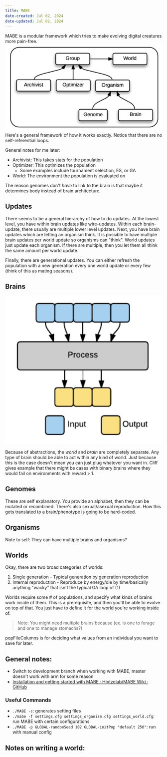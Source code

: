 ```yaml
---
title: MABE
date-created: Jul 02, 2024
date-updated: Jul 02, 2024
---
```

MABE is a modular framework which tries to make evolving digital creatures more pain-free.
![](_assets/Pasted%20image%2020240702095713.png)
Here's a general framework of how it works exactly. Notice that there are no self-referential loops.

General notes for me later:
- Archivist: This takes stats for the population
- Optimizer: This optimizes the population
	- Some examples include tournament selection, ES, or GA
- World: The environment the population is evaluated on

The reason genomes don't *have* to link to the brain is that maybe it determines body instead of brain architecture.

## Updates

There seems to be a general hierarchy of how to do updates. At the lowest level, you have within brain updates like wire-updates. Within each brain-update, there usually are multiple lower level updates. Next, you have brain updates which are letting an organism think. It is possible to have multiple brain updates per world update so organisms can "think". World updates just update each organism. If there are multiple, then you let them all think the same amount per world update.

Finally, there are generational updates. You can either refresh the population with a new generation every one world update or every few (think of this as mating seasons). 

## Brains

![General structure of a brain](_assets/Pasted%20image%2020240702100517.png)

Because of abstractions, the *world* and *brain* are completely separate. Any type of brain should be able to act within any kind of world. Just because this is the case doesn't mean you can just plug whatever you want in. Cliff gives example that there might be cases with binary brains where they would fail on environments with reward > 1.

## Genomes

These are self explanatory. You provide an alphabet, then they can be mutated or recombined. There's also sexual/asexual reproduction. How this gets translated to a brain/phenotype is going to be hard-coded.

## Organisms

Note to self: They can have multiple brains and organisms?

## Worlds

Okay, there are two broad categories of worlds:

1. Single generation - Typical generation by generation reproduction
2. Internal reproduction - Reproduce by energy/die by time/basically anything "wacky" that isn't the typical GA loop of (1)

Worlds require some # of populations, and specify what kinds of brains work inside of them. This is a prerequisite, and then you'll be able to evolve on top of that. You just have to define it for the world you're working inside of.

> Note: You might need multiple brains because (ex. is one to forage and one to manage stomachs?)

popFileColumns is for deciding what values from an individual you want to save for later.

## General notes:

- Switch to development branch when working with MABE, master doesn't work with arm for some reason
- [Installation and getting started with MABE · Hintzelab/MABE Wiki · GitHub](https://github.com/Hintzelab/MABE/wiki/Installation-and-getting-started-with-MABE#downloading-and-running-mabe)

### Useful Commands

- `./MABE -s`: generates setting files
- `./mabe -f settings.cfg settings_organism.cfg settings_world.cfg`: run MABE with certain configurations
- `./MABE -p GLOBAL-randomSeed 102 GLOBAL-initPop "default 250"`: run with manual config

## Notes on writing a world:

